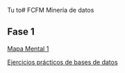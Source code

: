 Tu to# FCFM Minería de datos

## Fase 1

[Mapa Mental 1](https://github.com/RuizSofia/MINERIADATOS/blob/main/Mapamental_1_1855586.pdf)

[Ejercicios prácticos de bases de datos](https://github.com/EdgarMdlln/Mineria_datos/blob/main/Equipo_7-Ejercicio%20base%20de%20datos.pdf)
